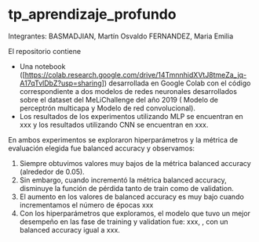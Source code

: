 # tp_aprendizaje_profundo

Integrantes:
BASMADJIAN, Martín Osvaldo
FERNANDEZ, Maria Emilia
 
El repositorio contiene
- Una notebook ([https://colab.research.google.com/drive/14TmnnhidXVtJ8tmeZa_jq-A17qTvlDbZ?usp=sharing]) desarrollada en Google Colab con el código correspondiente a dos modelos de redes neuronales desarrollados sobre el dataset del MeLiChallenge del año 2019 ( Modelo de perceptrón multicapa y Modelo de red convolucional).
- Los resultados de los experimentos utilizando MLP se encuentran en xxx y los resultados utilizando CNN se encuentran en xxx.
 
En ambos experimentos se exploraron hiperparámetros y la métrica de evaluación elegida fue balanced accuracy y observamos:
1. Siempre obtuvimos valores muy bajos de la métrica balanced accuracy (alrededor de 0.05).
2. Sin embargo, cuando incrementó la métrica balanced accuracy, disminuye la función de pérdida tanto de train como de validation.
3. El aumento en los valores de balanced accuracy es muy bajo cuando incrementamos el número de épocas xxx
4. Con los hiperparámetros que exploramos, el modelo que tuvo un mejor desempeño en las fase de training y validation fue: xxx, , con un balanced accuracy igual a xxx.
